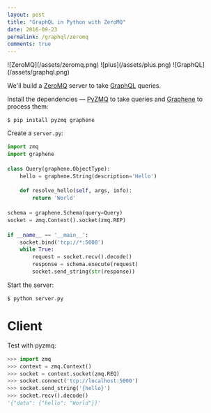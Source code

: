 ```yaml
---
layout: post
title: "GraphQL in Python with ZeroMQ"
date: 2016-09-23
permalink: /graphql/zeromq
comments: true
---
```

<div class="wide-logos" markdown="1">
![ZeroMQ](/assets/zeromq.png)
![plus](/assets/plus.png)
![GraphQL](/assets/graphql.png)
</div>

We'll build a [ZeroMQ](http://zeromq.org/) server to take
[GraphQL](http://graphql.org/) queries.

Install the dependencies — [PyZMQ](https://pyzmq.readthedocs.io/) to take
queries and [Graphene](http://graphene-python.org/) to process them:

```shell
$ pip install pyzmq graphene
```
Create a `server.py`:

```python
import zmq
import graphene

class Query(graphene.ObjectType):
    hello = graphene.String(description='Hello')

    def resolve_hello(self, args, info):
        return 'World'

schema = graphene.Schema(query=Query)
socket = zmq.Context().socket(zmq.REP)

if __name__ == '__main__':
    socket.bind('tcp://*:5000')
    while True:
        request = socket.recv().decode()
        response = schema.execute(request)
        socket.send_string(str(response))
```
Start the server:

```shell
$ python server.py
```

Client
======
Test with pyzmq:

```python
>>> import zmq
>>> context = zmq.Context()
>>> socket = context.socket(zmq.REQ)
>>> socket.connect('tcp://localhost:5000')
>>> socket.send_string('{hello}')
>>> socket.recv().decode()
'{"data": {"hello": "World"}}'
```
